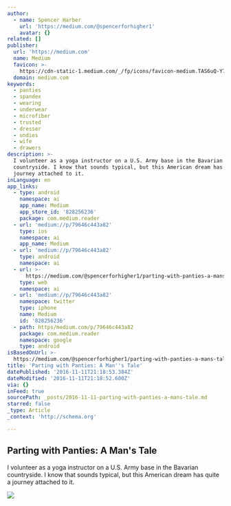 ```yaml
---
author:
  - name: Spencer Harber
    url: 'https://medium.com/@spencerforhigher1'
    avatar: {}
related: []
publisher:
  url: 'https://medium.com'
  name: Medium
  favicon: >-
    https://cdn-static-1.medium.com/_/fp/icons/favicon-medium.TAS6uQ-Y7kcKgi0xjcYHXw.ico
  domain: medium.com
keywords:
  - panties
  - spandex
  - wearing
  - underwear
  - microfiber
  - trusted
  - dresser
  - undies
  - wife
  - drawers
description: >-
  I volunteer as a yoga instructor on a U.S. Army base in the Bavarian
  countryside. I know that sounds typical, but this American dream has quite a
  journey attached to it.
inLanguage: en
app_links:
  - type: android
    namespace: ai
    app_name: Medium
    app_store_id: '828256236'
    package: com.medium.reader
  - url: 'medium://p/79646c443a82'
    type: ios
    namespace: ai
    app_name: Medium
  - url: 'medium://p/79646c443a82'
    type: android
    namespace: ai
  - url: >-
      https://medium.com/@spencerforhigher1/parting-with-panties-a-mans-tale-79646c443a82
    type: web
    namespace: ai
  - url: 'medium://p/79646c443a82'
    namespace: twitter
    type: iphone
    name: Medium
    id: '828256236'
  - path: https/medium.com/p/79646c443a82
    package: com.medium.reader
    namespace: google
    type: android
isBasedOnUrl: >-
  https://medium.com/@spencerforhigher1/parting-with-panties-a-mans-tale-79646c443a82#.4r7t4teo6
title: 'Parting with Panties: A Man''s Tale'
datePublished: '2016-11-11T21:18:53.384Z'
dateModified: '2016-11-11T21:18:52.600Z'
via: {}
inFeed: true
sourcePath: _posts/2016-11-11-parting-with-panties-a-mans-tale.md
starred: false
_type: Article
_context: 'http://schema.org'

---
```

<article style=""><h1>Parting with Panties: A Man's Tale</h1><p>I volunteer as a yoga instructor on a U.S. Army base in the Bavarian countryside. I know that sounds typical, but this American dream has quite a journey attached to it.</p><img src="https://cdn-images-1.medium.com/max/1200/1*VHGkQovNhAnXjGJdxMayLw.jpeg" /></article>